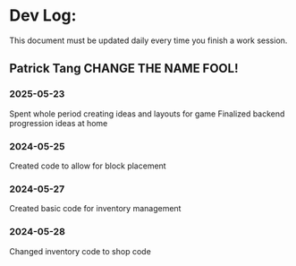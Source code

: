 # Dev Log:

This document must be updated daily every time you finish a work session.

## Patrick Tang CHANGE THE NAME FOOL!

### 2025-05-23 
Spent whole period creating ideas and layouts for game
Finalized backend progression ideas at home

### 2024-05-25
Created code to allow for block placement

### 2024-05-27
Created basic code for inventory management

### 2024-05-28 
Changed inventory code to shop code
